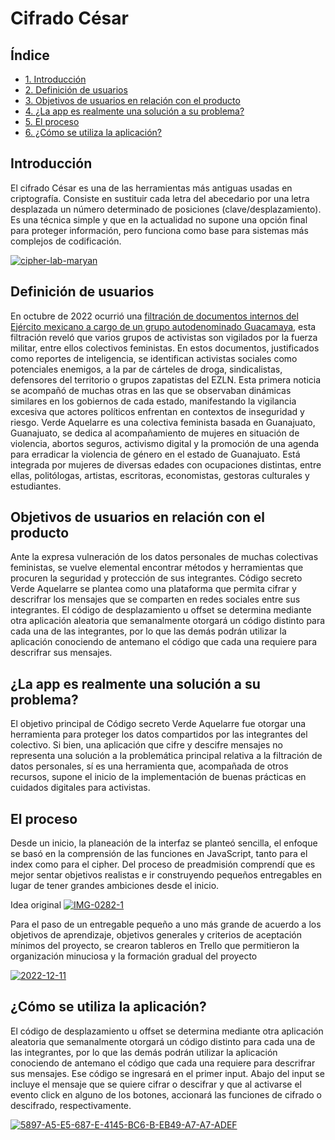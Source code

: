 # Cifrado César

## Índice

* [1. Introducción](#Introducción)
* [2. Definición de usuarios](#definición-de-usuarios)
* [3. Objetivos de usuarios en relación con el producto](#Objetivos-de-usuarios-en-relación-con-el-producto)
* [4. ¿La app es realmente una solución a su problema?](#¿la-app-es-realmente-una-solución-a-su-problema)
* [5. El proceso](#el-proceso)
* [6. ¿Cómo se utiliza la aplicación?](#¿cómo-se-utiliza-la-aplicación)


## Introducción
El cifrado César es una de las herramientas más antiguas usadas en criptografía. Consiste en sustituir cada letra del abecedario por una letra desplazada un número determinado de posiciones (clave/desplazamiento). Es una técnica simple y que en la actualidad no supone una opción final para proteger información, pero funciona como base para sistemas más complejos de codificación. 

<a href="https://ibb.co/k98t7tR"><img src="https://i.ibb.co/gPTx2x5/cipher-lab-maryan.jpg" alt="cipher-lab-maryan" border="0"></a>

## Definición de usuarios 
En octubre de 2022 ocurrió una [filtración de documentos internos del Ejército mexicano a cargo de un grupo autodenominado Guacamaya](https://elpais.com/mexico/2022-10-23/el-ejercito-mexicano-ve-a-las-feministas-como-enemigas-del-estado.html), esta filtración reveló que varios grupos de activistas son vigilados por la fuerza militar, entre ellos colectivos feministas. En estos documentos, justificados como reportes de inteligencia, se identifican activistas sociales como potenciales enemigos, a la par de cárteles de droga, sindicalistas, defensores del territorio o grupos zapatistas del EZLN. Esta primera noticia se acompañó de muchas otras en las que se observaban dinámicas similares en los gobiernos de cada estado, manifestando la vigilancia excesiva que actores políticos enfrentan en contextos de inseguridad y riesgo.
Verde Aquelarre es una colectiva feminista basada en Guanajuato, Guanajuato, se dedica al acompañamiento de mujeres en situación de violencia, abortos seguros, activismo digital y la promoción de una agenda para erradicar la violencia de género en el estado de Guanajuato. Está integrada por mujeres de diversas edades con ocupaciones distintas, entre ellas, politólogas, artistas, escritoras, economistas, gestoras culturales y estudiantes. 

## Objetivos de usuarios en relación con el producto
Ante la expresa vulneración de los datos personales de muchas colectivas feministas, se vuelve elemental encontrar métodos y herramientas que procuren la seguridad y protección de sus integrantes. Código secreto Verde Aquelarre se plantea como una plataforma que permita cifrar y descrifrar los mensajes que se comparten en redes sociales entre sus integrantes. El código de desplazamiento u offset se determina mediante otra aplicación aleatoria que semanalmente otorgará un código distinto para cada una de las integrantes, por lo que las demás podrán utilizar la aplicación conociendo de antemano el código que cada una requiere para descrifrar sus mensajes.

## ¿La app es realmente una solución a su problema?
El objetivo principal de Código secreto Verde Aquelarre fue otorgar una herramienta para proteger los datos compartidos por las integrantes del colectivo. Si bien, una aplicación que cifre y descifre mensajes no representa una solución a la problemática principal relativa a la filtración de datos personales, sí es una herramienta que, acompañada de otros recursos, supone el inicio de la implementación de buenas prácticas en cuidados digitales para activistas. 

## El proceso
Desde un inicio, la planeación de la interfaz se planteó sencilla, el enfoque se basó en la comprensión de las funciones en JavaScript, tanto para el index como para el cipher. Del proceso de preadmisión comprendí que es mejor sentar objetivos realistas e ir construyendo pequeños entregables en lugar de tener grandes ambiciones desde el inicio. 

Idea original
<a href="https://ibb.co/1bg9Q01"><img src="https://i.ibb.co/KmP9h5d/IMG-0282-1.jpg" alt="IMG-0282-1" border="0"></a>


Para el paso de un entregable pequeño a uno más grande de acuerdo a los objetivos de aprendizaje, objetivos generales y criterios de aceptación mínimos del proyecto, se crearon tableros en Trello que permitieron la organización minuciosa y la formación gradual del proyecto

<a href="https://ibb.co/6tn8M6B"><img src="https://i.ibb.co/vdwhF2Y/2022-12-11.jpg" alt="2022-12-11" border="0"></a>

## ¿Cómo se utiliza la aplicación?
El código de desplazamiento u offset se determina mediante otra aplicación aleatoria que semanalmente otorgará un código distinto para cada una de las integrantes, por lo que las demás podrán utilizar la aplicación conociendo de antemano el código que cada una requiere para descrifrar sus mensajes. Ese código se ingresará en el primer input. Abajo del input se incluye el mensaje que se quiere cifrar o descifrar y que al activarse el evento click en alguno de los botones, accionará las funciones de cifrado o descifrado, respectivamente.

<a href="https://ibb.co/NY9rD0m"><img src="https://i.ibb.co/tCqzj0x/5897-A5-E5-687-E-4145-BC6-B-EB49-A7-A7-ADEF.jpg" alt="5897-A5-E5-687-E-4145-BC6-B-EB49-A7-A7-ADEF" border="0"></a>

